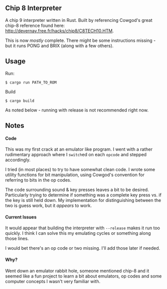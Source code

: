 ## Chip 8 Interpreter
A chip 9 interpreter written in Rust. Built by referencing Cowgod's great chip-8 reference found here: http://devernay.free.fr/hacks/chip8/C8TECH10.HTM.

This is now _mostly_ complete. There might be some instructions missing - but it runs PONG and BRIX (along with a few others).

## Usage
Run: 

`$ cargo run PATH_TO_ROM`

Build

`$ cargo build`

As noted below - running with release is not recommended right now.

## Notes

#### Code
This was my first crack at an emulator like program. I went with a rather rudimentary approach where I `switch`ed on each `opcode` and stepped accordingly.

I tried (in most places) to try to have somewhat clean code. I wrote some utility functions for bit manipulation, using Cowgod's convention for referring to bits in the op codes. 

The code surrounding sound & key presses leaves a bit to be desired. Particularly trying to determine if something was a complete key press vs. if the key is still held down. My implementation for distinguishing between the two is guess work, but it _appears_ to work.

#### Current Issues
It would appear that building the interpreter with `--release` makes it run too quickly. I think I can solve this my emulating cycles or something along those lines.

I would bet there's an op code or two missing. I'll add those later if needed.

#### Why?
Went down an emulator rabbit hole, someone mentioned chip-8 and it seemed like a fun project to learn a bit about emulators, op codes and some computer concepts I wasn't very familiar with. 